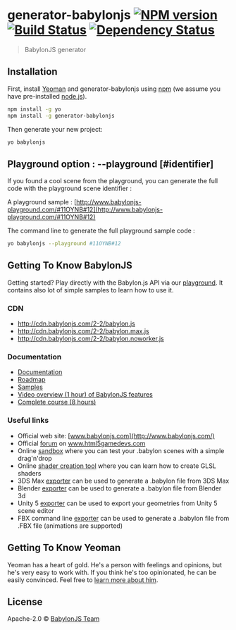 # generator-babylonjs [![NPM version][npm-image]][npm-url] [![Build Status][travis-image]][travis-url] [![Dependency Status][daviddm-image]][daviddm-url]
> BabylonJS generator

## Installation

First, install [Yeoman](http://yeoman.io) and generator-babylonjs using [npm](https://www.npmjs.com/) (we assume you have pre-installed [node.js](https://nodejs.org/)).

```bash
npm install -g yo
npm install -g generator-babylonjs
```

Then generate your new project:

```bash
yo babylonjs
```

## Playground option : --playground [#identifier]

If you found a cool scene from the playground, you can generate the full code with the playground scene identifier :

A playground sample : [http://www.babylonjs-playground.com/#11OYNB#12](http://www.babylonjs-playground.com/#11OYNB#12)
 
The command line to generate the full playground sample code :

```bash
yo babylonjs --playground #11OYNB#12
```


## Getting To Know BabylonJS

Getting started? Play directly with the Babylon.js API via our [playground](http://www.babylonjs.com/playground). It contains also lot of simple samples to learn how to use it. 


### CDN
- http://cdn.babylonjs.com/2-2/babylon.js 
- http://cdn.babylonjs.com/2-2/babylon.max.js 
- http://cdn.babylonjs.com/2-2/babylon.noworker.js 


### Documentation
- [Documentation](http://doc.babylonjs.com)
- [Roadmap](http://doc.babylonjs.com/generals/Roadmap)
- [Samples](https://github.com/BabylonJS/Samples)
- [Video overview (1 hour) of BabylonJS features](http://www.youtube.com/watch?v=z80TYMqsdEM)
- [Complete course (8 hours)](http://www.microsoftvirtualacademy.com/training-courses/introduction-to-webgl-3d-with-html5-and-babylon-js)

### Useful links

 - Official web site: [www.babylonjs.com](http://www.babylonjs.com/)
 - Official [forum](http://www.html5gamedevs.com/forum/16-babylonjs/) on www.html5gamedevs.com
 - Online [sandbox](http://www.babylonjs.com/sandbox) where you can test your .babylon scenes with a simple drag'n'drop
 - Online [shader creation tool](http://www.babylonjs.com/cyos/) where you can learn how to create GLSL shaders
 - 3DS Max [exporter](https://github.com/BabylonJS/Babylon.js/tree/master/Exporters/3ds%20Max) can be used to generate a .babylon file from 3DS Max
 - Blender [exporter](https://github.com/BabylonJS/Babylon.js/tree/master/Exporters/Blender) can be used to generate a .babylon file from Blender 3d
 - Unity 5 [exporter](https://github.com/BabylonJS/Babylon.js/tree/master/Exporters/Unity%205) can be used to export your geometries from Unity 5 scene editor
 - FBX command line [exporter](https://github.com/BabylonJS/Babylon.js/tree/master/Exporters/FBX) can be used to generate a .babylon file from .FBX file (animations are supported)


## Getting To Know Yeoman

Yeoman has a heart of gold. He&#39;s a person with feelings and opinions, but he&#39;s very easy to work with. If you think he&#39;s too opinionated, he can be easily convinced. Feel free to [learn more about him](http://yeoman.io/).

## License

Apache-2.0 © [BabylonJS Team](http://www.babylonjs.com)


[npm-image]: https://badge.fury.io/js/generator-babylonjs.svg
[npm-url]: https://npmjs.org/package/generator-babylonjs
[travis-image]: https://travis-ci.org/babylonjs/generator-babylonjs.svg?branch=master
[travis-url]: https://travis-ci.org/babylonjs/generator-babylonjs
[daviddm-image]: https://david-dm.org/babylonjs/generator-babylonjs.svg?theme=shields.io
[daviddm-url]: https://david-dm.org/babylonjs/generator-babylonjs
